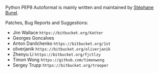 Python PEP8 Autoformat is mainly written and maintained by [Stéphane Bunel](https://bitbucket.org/StephaneBunel).

Patches, Bug Reports and Suggestions:
- Jim Wallace `https://bitbucket.org/Xatter`
- Georges Goncalves
- Anton Danilchenko `https://bitbucket.org/1st`
- oliverjanik `https://bitbucket.org/oliverjanik`
- Zhenyu Li `https://bitbucket.org/fjctlzy`
- Timon Wong `https://github.com/timonwong`
- Sergey Trupp `https://bitbucket.org/trooper`
